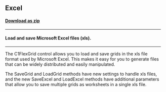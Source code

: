 ## Excel
#### [Download as zip](https://minhaskamal.github.io/DownGit/#/home?url=https://github.com/GrapeCity/ComponentOne-WinForms-Samples/tree/master/NetFramework\FlexGrid\CS\Excel)
____
#### Load and save Microsoft Excel files (xls).
____
The C1FlexGrid control allows you to load and save grids in the xls file format used by Microsoft Excel. This makes it easy for you to generate files that can be widely distributed and easily manipulated. 

The SaveGrid and LoadGrid methods have new settings to handle xls files, and the new SaveExcel and LoadExcel methods have additional parameters that allow you to save multiple grids as worksheets in a single xls file. 